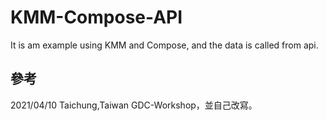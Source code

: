 # KMM-Compose-API
It is am example using KMM and Compose, and the data is called from api.

## 參考 
2021/04/10 Taichung,Taiwan GDC-Workshop，並自己改寫。
